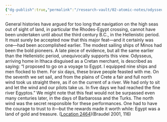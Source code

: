 ```yaml
---
{"dg-publish":true,"permalink":"/research-vault/02-atomic-notes/odysseus-route-to-egypt-is-evidence-that-minoans-likely-sailed-outside-view-of-land/"}
---
```


General histories have argued for too long that navigation on the high seas out of sight of land, in particular the Rhodes-Egypt crossing, cannot have been undertaken until about the third century B.C., in the Hellenistic period. It must surely be accepted now that this major feat—and it certainly was one—had been accomplished earlier. The modest sailing ships of Minos had been the bold pioneers. A late piece of evidence, but all the same earlier than the Hellenistic period, unequivocally supports this view. Odysseus, arriving home in Ithaca disguised as a Cretan merchant, is described as saying: “I proposed to go on a voyage to Egypt. I equipped nine ships and men flocked to them. For six days, these brave people feasted with me. On the seventh we set sail, and from the plains of Crete a fair and full north wind took us straight there, as if on the current of a river. We had only to sit and let the wind and our pilots take us. In five days we had reached the fine river Egyptos.” We might note that this feat would not be surpassed even many centuries later, in the days of Barbarossa and the Turks. The north wind was the secret responsible for these performances. One had to have the courage to trust to it—but the rewards made it worth while: Egypt was a land of gold and treasure. ([Location 2464](https://readwise.io/to_kindle?action=open&asin=B004FEFSCC&location=2464))(Braudel 2001, 116)